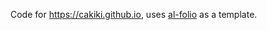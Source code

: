 Code for https://cakiki.github.io, uses [al-folio](https://github.com/alshedivat/al-folio) as a template.
